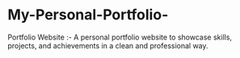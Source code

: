 # My-Personal-Portfolio-
Portfolio Website :- A personal portfolio website to showcase skills, projects, and achievements in a clean and professional way.
